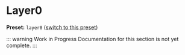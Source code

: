 # Layer0

**Preset:** `layer0` ([switch to this preset](/deploy/#changing-the-deployment-preset))

::: warning Work in Progress
Documentation for this section is not yet complete.
:::
